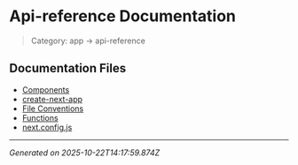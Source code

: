 # Api-reference Documentation

> Category: app → api-reference

## Documentation Files

- [Components](./components.md)
- [create-next-app](./create-next-app.md)
- [File Conventions](./file-conventions.md)
- [Functions](./functions.md)
- [next.config.js](./next-config-js.md)


---

*Generated on 2025-10-22T14:17:59.874Z*
